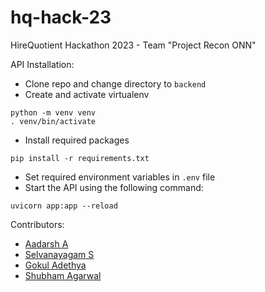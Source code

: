 # hq-hack-23
HireQuotient Hackathon 2023 - Team "Project Recon ONN"

API Installation:
- Clone repo and change directory to `backend`
- Create and activate virtualenv
```
python -m venv venv
. venv/bin/activate
```
- Install required packages
```
pip install -r requirements.txt
```
- Set required environment variables in `.env` file
- Start the API using the following command:
```
uvicorn app:app --reload
```

Contributors:
- [Aadarsh A](https://github.com/aadarsh-ram)
- [Selvanayagam S](https://github.com/S-Selvanayagam)
- [Gokul Adethya](https://github.com/FrozenWolf-Cyber/)
- [Shubham Agarwal](https://github.com/shubham-1806)